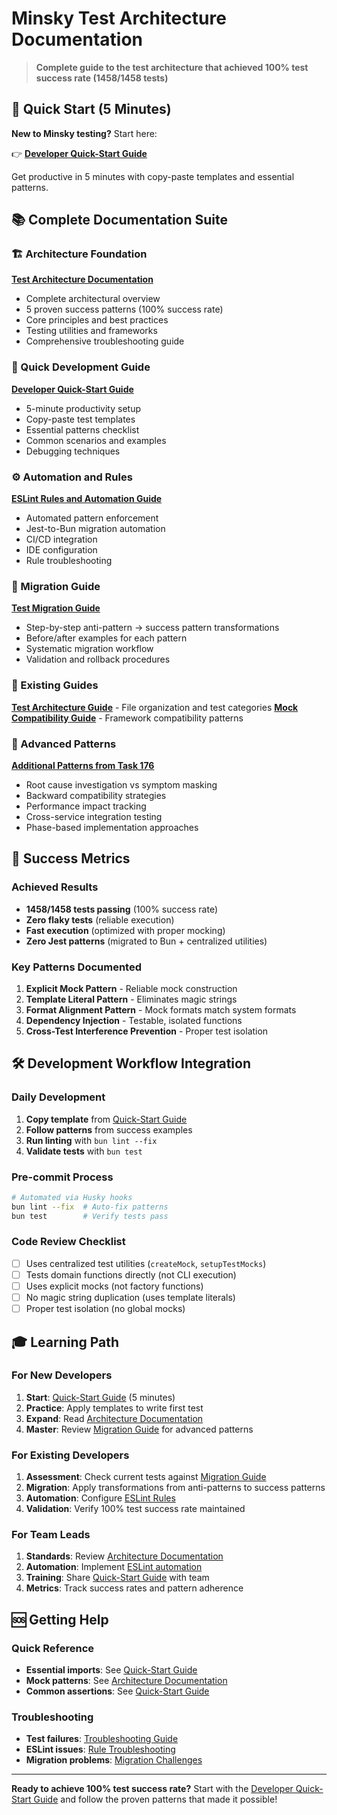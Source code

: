 # Minsky Test Architecture Documentation

> **Complete guide to the test architecture that achieved 100% test success rate (1458/1458 tests)**

## 🚀 Quick Start (5 Minutes)

**New to Minsky testing?** Start here:

👉 **[Developer Quick-Start Guide](developer-quick-start-guide.md)**

Get productive in 5 minutes with copy-paste templates and essential patterns.

## 📚 Complete Documentation Suite

### 🏗️ Architecture Foundation

**[Test Architecture Documentation](../test-architecture-documentation.md)**

- Complete architectural overview
- 5 proven success patterns (100% success rate)
- Core principles and best practices
- Testing utilities and frameworks
- Comprehensive troubleshooting guide

### 🎯 Quick Development Guide

**[Developer Quick-Start Guide](developer-quick-start-guide.md)**

- 5-minute productivity setup
- Copy-paste test templates
- Essential patterns checklist
- Common scenarios and examples
- Debugging techniques

### ⚙️ Automation and Rules

**[ESLint Rules and Automation Guide](eslint-test-rules-guide.md)**

- Automated pattern enforcement
- Jest-to-Bun migration automation
- CI/CD integration
- IDE configuration
- Rule troubleshooting

### 🔄 Migration Guide

**[Test Migration Guide](test-migration-guide.md)**

- Step-by-step anti-pattern → success pattern transformations
- Before/after examples for each pattern
- Systematic migration workflow
- Validation and rollback procedures

### 📖 Existing Guides

**[Test Architecture Guide](test-architecture-guide.md)** - File organization and test categories
**[Mock Compatibility Guide](mock-compatibility.md)** - Framework compatibility patterns

### 🎯 Advanced Patterns

**[Additional Patterns from Task 176](additional-patterns-from-task-176.md)**

- Root cause investigation vs symptom masking
- Backward compatibility strategies
- Performance impact tracking
- Cross-service integration testing
- Phase-based implementation approaches

## 🎯 Success Metrics

### Achieved Results

- **1458/1458 tests passing** (100% success rate)
- **Zero flaky tests** (reliable execution)
- **Fast execution** (optimized with proper mocking)
- **Zero Jest patterns** (migrated to Bun + centralized utilities)

### Key Patterns Documented

1. **Explicit Mock Pattern** - Reliable mock construction
2. **Template Literal Pattern** - Eliminates magic strings
3. **Format Alignment Pattern** - Mock formats match system formats
4. **Dependency Injection** - Testable, isolated functions
5. **Cross-Test Interference Prevention** - Proper test isolation

## 🛠️ Development Workflow Integration

### Daily Development

1. **Copy template** from [Quick-Start Guide](developer-quick-start-guide.md)
2. **Follow patterns** from success examples
3. **Run linting** with `bun lint --fix`
4. **Validate tests** with `bun test`

### Pre-commit Process

```bash
# Automated via Husky hooks
bun lint --fix  # Auto-fix patterns
bun test        # Verify tests pass
```

### Code Review Checklist

- [ ] Uses centralized test utilities (`createMock`, `setupTestMocks`)
- [ ] Tests domain functions directly (not CLI execution)
- [ ] Uses explicit mocks (not factory functions)
- [ ] No magic string duplication (uses template literals)
- [ ] Proper test isolation (no global mocks)

## 🎓 Learning Path

### For New Developers

1. **Start**: [Quick-Start Guide](developer-quick-start-guide.md) (5 minutes)
2. **Practice**: Apply templates to write first test
3. **Expand**: Read [Architecture Documentation](../test-architecture-documentation.md)
4. **Master**: Review [Migration Guide](test-migration-guide.md) for advanced patterns

### For Existing Developers

1. **Assessment**: Check current tests against [Migration Guide](test-migration-guide.md)
2. **Migration**: Apply transformations from anti-patterns to success patterns
3. **Automation**: Configure [ESLint Rules](eslint-test-rules-guide.md)
4. **Validation**: Verify 100% test success rate maintained

### For Team Leads

1. **Standards**: Review [Architecture Documentation](../test-architecture-documentation.md)
2. **Automation**: Implement [ESLint automation](eslint-test-rules-guide.md)
3. **Training**: Share [Quick-Start Guide](developer-quick-start-guide.md) with team
4. **Metrics**: Track success rates and pattern adherence

## 🆘 Getting Help

### Quick Reference

- **Essential imports**: See [Quick-Start Guide](developer-quick-start-guide.md#essential-imports)
- **Mock patterns**: See [Architecture Documentation](../test-architecture-documentation.md#mock-patterns)
- **Common assertions**: See [Quick-Start Guide](developer-quick-start-guide.md#assertion-patterns)

### Troubleshooting

- **Test failures**: [Troubleshooting Guide](../test-architecture-documentation.md#troubleshooting-guide)
- **ESLint issues**: [Rule Troubleshooting](eslint-test-rules-guide.md#troubleshooting-eslint-rules)
- **Migration problems**: [Migration Challenges](test-migration-guide.md#common-migration-challenges)

---

**Ready to achieve 100% test success rate?** Start with the [Developer Quick-Start Guide](developer-quick-start-guide.md) and follow the proven patterns that made it possible!
